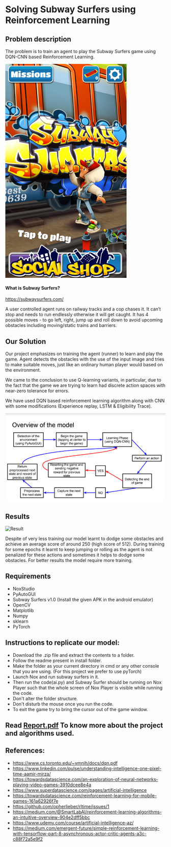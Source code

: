 # Solving Subway Surfers using Reinforcement Learning
## Problem description
The problem is to train an agent to play the Subway Surfers game using DQN-CNN based Reinforcement Learning.

![Game](./images/temp.png)

#### What is Subway Surfers?
https://subwaysurfers.com/

A user controlled agent runs on railway tracks and a cop chases it. It can’t stop and needs to run endlessly otherwise it will get caught. It has 4 possible moves - to go left, right, jump up and roll down to avoid upcoming obstacles including moving/static trains and barriers.

## Our Solution
Our project emphasizes on training the agent (runner) to learn and play the game. Agent detects the obstacles with the use of the input image and tries to make suitable moves, just like an ordinary human player would based on the environment.

We came to the conclusion to use Q-learning variants, in particular, due to the fact that the game we are trying to learn had discrete action spaces with near-zero tolerance for errors.

We have used DQN based reinforcement learning algorithm along with CNN with some modifications (Experience replay, LSTM & Eligibility Trace).

![Model](./images/model.png)

## Results
![Result](./images/demo.gif)

Despite of very less training our model learnt to dodge some obstacles and achieve an average score of around 250 (high score of 512).
During training for some epochs it learnt to keep jumping or rolling as the agent is not penalized for these actions and sometimes it helps to dodge some obstacles. 
For better results the model require more training.

## Requirements
 -  NoxStudio
 -  PyAutoGUI
 -  Subway Surfers v1.0 (Install the given APK in the android emulator)
 -  OpenCV
 -  Matplotlib
 -  Numpy
 -  sklearn
 -  PyTorch

## Instructions to replicate our model:
 -  Download the .zip file and extract the contents to a folder.
 -  Follow the readme present in install folder.
 -  Make the folder as your current directory in cmd or any other console that you are using. (For this project we prefer to use pyTorch)
 -  Launch Nox and run subway surfers in it.
 -  Then run the code(ai.py) and Subway Surfer should be running on Nox Player such that the whole screen of Nox Player is visible while running the code.
 -  Don't alter the folder structure.
 -  Don't disturb the mouse once you run the code.
 -  To exit the game try to bring the cursor out of the game window.

## Read [Report.pdf](./Report.pdf) To know more about the project and algorithms used. 

## References:

 -  https://www.cs.toronto.edu/~vmnih/docs/dqn.pdf
 -  https://www.linkedin.com/pulse/understanding-intelligence-one-pixel-time-aamir-mirza/
 -  https://towardsdatascience.com/an-exploration-of-neural-networks-playing-video-games-3910dcee8e4a
 -  https://www.superdatascience.com/pages/artificial-intelligence
 -  https://towardsdatascience.com/reinforcement-learning-for-mobile-games-161a62926f7e
 -  https://github.com/opherlieber/rltime/issues/1
 -  https://medium.com/@SmartLabAI/reinforcement-learning-algorithms-an-intuitive-overview-904e2dff5bbc
 -  https://www.udemy.com/course/artificial-intelligence-az/
 -  https://medium.com/emergent-future/simple-reinforcement-learning-with-tensorflow-part-8-asynchronous-actor-critic-agents-a3c-c88f72a5e9f2
